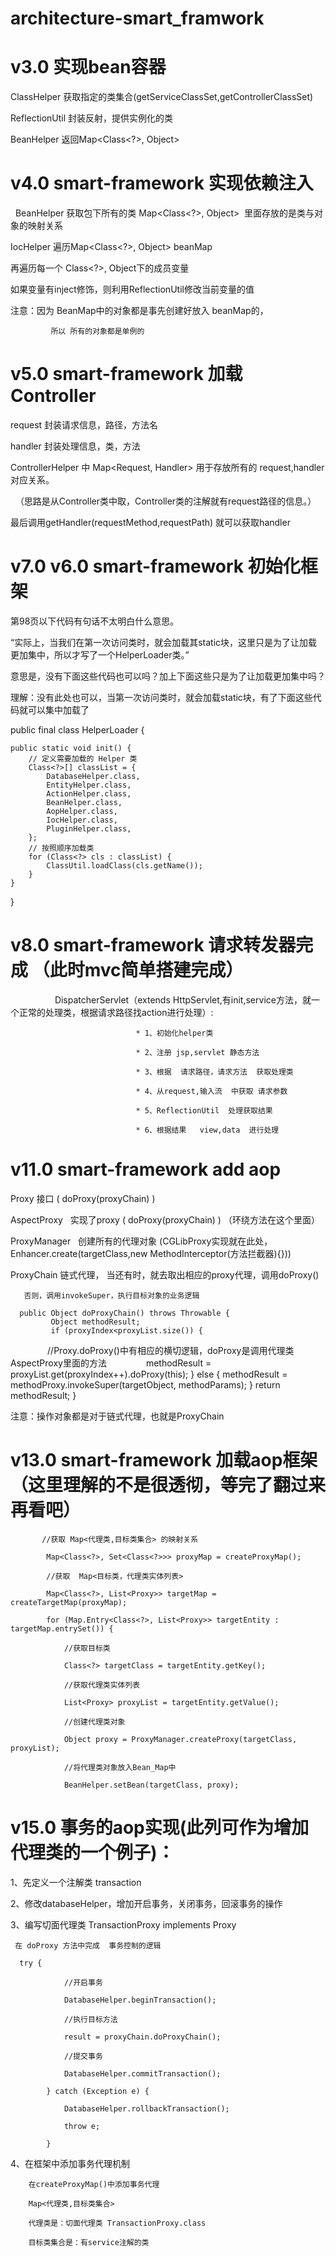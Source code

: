 # architecture-smart_framwork

# v3.0 实现bean容器
   ClassHelper 获取指定的类集合(getServiceClassSet,getControllerClassSet)

   ReflectionUtil 封装反射，提供实例化的类

   BeanHelper 返回Map<Class<?>, Object>

   
# v4.0 smart-framework 实现依赖注入

   BeanHelper 获取包下所有的类  Map<Class<?>, Object>  里面存放的是类与对象的映射关系

   IocHelper 遍历Map<Class<?>, Object> beanMap

   再遍历每一个 Class<?>, Object下的成员变量

   如果变量有inject修饰，则利用ReflectionUtil修改当前变量的值

   注意：因为 BeanMap中的对象都是事先创建好放入 beanMap的，

             所以 所有的对象都是单例的
             
# v5.0 smart-framework 加载 Controller

   request 封装请求信息，路径，方法名

   handler 封装处理信息，类，方法

   ControllerHelper 中 Map<Request, Handler> 用于存放所有的 request,handler对应关系。
   
   （思路是从Controller类中取，Controller类的注解就有request路径的信息。）

   最后调用getHandler(requestMethod,requestPath)  就可以获取handler
   
# v7.0 v6.0 smart-framework 初始化框架

  第98页以下代码有句话不太明白什么意思。

“实际上，当我们在第一次访问类时，就会加载其static块，这里只是为了让加载更加集中，所以才写了一个HelperLoader类。”

意思是，没有下面这些代码也可以吗？加上下面这些只是为了让加载更加集中吗？

理解：没有此处也可以，当第一次访问类时，就会加载static块，有了下面这些代码就可以集中加载了

public final class HelperLoader {

    public static void init() {
        // 定义需要加载的 Helper 类
        Class<?>[] classList = {
            DatabaseHelper.class,
            EntityHelper.class,
            ActionHelper.class,
            BeanHelper.class,
            AopHelper.class,
            IocHelper.class,
            PluginHelper.class,
        };
        // 按照顺序加载类
        for (Class<?> cls : classList) {
            ClassUtil.loadClass(cls.getName());
        }
    }
}


# v8.0 smart-framework 请求转发器完成 （此时mvc简单搭建完成）

                    DispatcherServlet（extends HttpServlet,有init,service方法，就一个正常的处理类，根据请求路径找action进行处理）:

                                * 1、初始化helper类

                                * 2、注册 jsp,servlet 静态方法

                                * 3、根据  请求路径，请求方法  获取处理类

                                * 4、从request,输入流  中获取 请求参数

                                * 5、ReflectionUtil  处理获取结果

                                * 6、根据结果   view,data  进行处理

# v11.0 smart-framework add aop

Proxy  接口  ( doProxy(proxyChain) )

AspectProxy   实现了proxy ( doProxy(proxyChain) ) （环绕方法在这个里面）

ProxyManager   创建所有的代理对象  (CGLibProxy实现就在此处，Enhancer.create(targetClass,new MethodInterceptor(方法拦截器){}))

ProxyChain  链式代理，
       当还有时，就去取出相应的proxy代理，调用doProxy()
       
       否则，调用invokeSuper，执行目标对象的业务逻辑
       
      public Object doProxyChain() throws Throwable {
             Object methodResult;
             if (proxyIndex<proxyList.size()) {
                //Proxy.doProxy()中有相应的横切逻辑，doProxy是调用代理类AspectProxy里面的方法
                methodResult = proxyList.get(proxyIndex++).doProxy(this);
              } else {
                 methodResult = methodProxy.invokeSuper(targetObject, methodParams);
              }
             return methodResult;
          }

                  

 注意：操作对象都是对于链式代理，也就是ProxyChain

# v13.0 smart-framework 加载aop框架（这里理解的不是很透彻，等完了翻过来再看吧）

           //获取 Map<代理类,目标类集合> 的映射关系

            Map<Class<?>, Set<Class<?>>> proxyMap = createProxyMap();

            //获取  Map<目标类，代理类实体列表>

            Map<Class<?>, List<Proxy>> targetMap = createTargetMap(proxyMap);

            for (Map.Entry<Class<?>, List<Proxy>> targetEntity : targetMap.entrySet()) {

                //获取目标类

                Class<?> targetClass = targetEntity.getKey();

                //获取代理类实体列表

                List<Proxy> proxyList = targetEntity.getValue();

                //创建代理类对象

                Object proxy = ProxyManager.createProxy(targetClass, proxyList);

                //将代理类对象放入Bean_Map中

                BeanHelper.setBean(targetClass, proxy);

# v15.0 事务的aop实现(此列可作为增加代理类的一个例子)：

 1、先定义一个注解类  transaction

 2、修改databaseHelper，增加开启事务，关闭事务，回滚事务的操作

 3、编写切面代理类 TransactionProxy   implements Proxy

     在 doProxy 方法中完成  事务控制的逻辑

      try {

                //开启事务

                DatabaseHelper.beginTransaction();

                //执行目标方法

                result = proxyChain.doProxyChain();

                //提交事务

                DatabaseHelper.commitTransaction();

            } catch (Exception e) {

                DatabaseHelper.rollbackTransaction();

                throw e;

            }

 4、在框架中添加事务代理机制

        在createProxyMap()中添加事务代理

        Map<代理类,目标类集合>

        代理类是：切面代理类 TransactionProxy.class

        目标类集合是：有service注解的类

